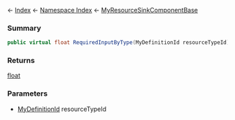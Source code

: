 ← [Index](Api-Index) ← [Namespace Index](Namespace-Index) ← [MyResourceSinkComponentBase](VRage.Game.Components.MyResourceSinkComponentBase)

### Summary

```csharp
public virtual float RequiredInputByType(MyDefinitionId resourceTypeId)
```

### Returns

[float](https://docs.microsoft.com/en-us/dotnet/api/system.single?view=netframework-4.6)

### Parameters

* [MyDefinitionId](VRage.Game.MyDefinitionId) resourceTypeId

